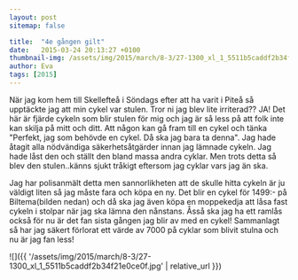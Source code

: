 ```yaml
---
layout: post
sitemap: false

title:  "4e gången gilt"
date:   2015-03-24 20:13:27 +0100
thumbnail-img: /assets/img/2015/march/8-3/27-1300_xl_1_5511b5caddf2b34f21e0ce0f.jpg
author: Eva
tags: [2015]
---
```


När jag kom hem till Skellefteå i Söndags efter att ha varit i Piteå så upptäckte jag att min cykel var stulen. Tror ni jag blev lite irriterad?? JA! Det här är fjärde cykeln som blir stulen för mig och jag är så less på att folk inte kan skilja på mitt och ditt. Att någon kan gå fram till en cykel och tänka "Perfekt, jag som behövde en cykel. Då ska jag bara ta denna". Jag hade åtagit alla nödvändiga säkerhetsåtgärder innan jag lämnade cykeln. Jag hade låst den och ställt den bland massa andra cyklar. Men trots detta så blev den stulen..känns sjukt tråkigt eftersom jag cyklar vars jag än ska. 




Jag har polisanmält detta men sannorlikheten att de skulle hitta cykeln är ju väldigt liten så jag måste fara och köpa en ny. Det blir en cykel för 1499:- på Biltema(bilden nedan) och då ska jag även köpa en moppekedja att låsa fast cykeln i stolpar när jag ska lämna den nånstans. Åsså ska jag ha ett ramlås också för nu är det fan sista gången jag blir av med en cykel! Sammanlagt så har jag säkert förlorat ett värde av 7000 på cyklar som blivit stulna och nu är jag fan less!

![]({{ '/assets/img/2015/march/8-3/27-1300_xl_1_5511b5caddf2b34f21e0ce0f.jpg'  | relative_url }})


